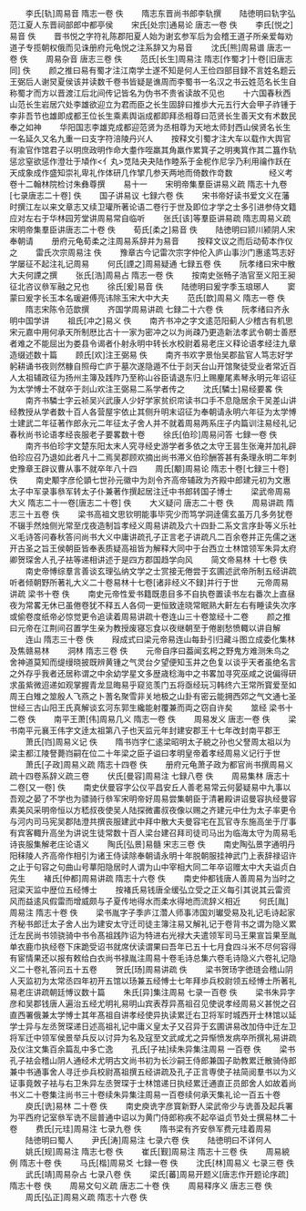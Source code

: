 <!-- { "loadSidebar": true } -->
　　李氏[轨]周易音 隋志一卷 佚
　　隋志东晋尚书郎李轨撰
　　陆徳明曰轨字弘范江夏人东晋祠部郎中都亭侯
　　宋氏[处宗]通易论 唐志一卷 佚
　　李氏[悦之]易音 佚
　　晋书悦之字符礼陈郡阳夏人始为谢玄参军后为会稽王道子所亲爱每劝道子专揽朝权俄而见诛册府元龟悦之注系辞又为易音
　　沈氏[熊]周易谱 唐志一卷 佚
　　周易杂音 唐志三卷 佚
　　范氏[长生]周易注 隋志[作蜀才]十卷[旧唐志同] 佚
　　颜之推曰易有蜀才注江南学士遂不知是何人王俭四部目録不言姓名题云王弼后人谢炅夏侯该并读数千卷书皆疑是谯周而李蜀书一名汉之书云姓范名长生自称蜀才而方以晋渡江后北间传记皆名为伪书不贵省读故不见也
　　十六国春秋西山范长生岩居穴处李雄欲迎立为君而臣之长生固辞曰推歩大元五行大会甲子祚锺于李非吾节也雄即成都王位长生乘素舆诣成都即拜丞相尊曰范贤长生善天文有术数民奉之如神
　　华阳国志李雄克成都迎范贤为丞相尊为天地太师封西山侯贤名长生一名延久又名九重一曰支字符涪陵丹兴人
　　按释文引蜀才注大车以载作大舆官有渝官作馆君子以明庶政明作命大耋作咥羸其角羸作累箕子之明夷箕作其二簋作轨惩忿窒欲惩作澄壮于頄作<亻丸>苋陆夬夬陆作睦系于金柅作尼孚乃利用禴作跃在天成象成作盛知崇礼卑礼作体研几作揅几参天两地而倚数作竒数
　　
　　经义考卷十二翰林院检讨朱彝尊撰
　　易十一
　　宋明帝集羣臣讲易义疏 隋志十九卷[七录唐志二十卷] 佚
　　国子讲易议 七録六卷 佚
　　宋书帝好读书爱文义在藩时撰江左以来文章志又续卫瓘所著论语二卷行于世及即位才学之士多引进参侍文籍应对左右于华林园芳堂讲周易常自临听
　　张氏[该]等羣臣讲易疏 隋志周易义疏宋明帝集羣臣讲唐志二十卷 佚
　　荀氏[柔之]易音 佚
　　陆徳明曰颕川颍阴人宋奉朝请
　　册府元龟荀柔之注周易系辞并为易音
　　按释文议之而后动荀本作仪之
　　雷氏次宗周易注 佚
　　豫章古今记雷次宗字仲伦入庐山事沙门惠逺笃志好学屡征不起注礼记周易
　　何氏[諲之]周易疑通 七録五卷 佚
　　阮孝绪曰宋中散大夫何諲之撰
　　张氏[浩]周易占 隋志一卷 佚
　　按南史张畅子浩官至义阳王昶征北咨议叅军融之兄也
　　徐氏[爰]易音 佚
　　陆徳明曰爰字季玉琅琊人
　　窦蒙曰爰字长玉本名瑗避傅亮讳除玉宋大中大夫
　　范氏[歆]周易义 隋志一卷 佚
　　隋志宋陈令范歆撰
　　齐国学周易讲疏 七録二十六卷 佚
　　阮孝绪曰齐永明中国学讲
　　祖氏[冲之]易义 佚
　　南齐书冲之字文逺范阳蓟人少稽古有机思宋元嘉中用何承天所制厯比古十一家为密冲之以为尚疎乃更造新法孝武令朝士善厯者难之不能屈出为娄县令谒者仆射永明中转长水校尉着易老庄义释论语孝经注九章造缀述数十篇
　　顾氏[欢]注王弼易 佚
　　南齐书欢字景怡吴郡盐官人笃志好学躬耕诵书夜则然糠自照母亡庐于墓次遂隐遁不仕于剡天台山开馆聚徒受业者常近百人太祖辅政征为扬州主簿及践阼乃至称山谷臣请退东归上赐麈尾素琴永明元年诏征为太学愽士不就卒于剡山欢注王弼易二系学者传之
　　沈氏[驎士]易经要畧 佚
　　南齐书驎士字云祯吴兴武康人少好学家贫织帘读书口手不息隐居余干吴差山讲经教授从学者数十百人各营屋宇依止其侧升明末诏征为奉朝请永明六年征为太学愽士建武二年征著作郎永元二年征太子舍人并不就着周易两系庄子内篇训注易经礼记春秋尚书论语孝经丧服老子要畧数十卷
　　徐氏[伯珍]周易问答 七録一卷 佚
　　南齐书伯珍字文楚东阳太末人究寻经史游学者多依之太守王昙生张淹并加礼辟伯珍应召乃退如此者凡十二焉吴郡顾欢摘出尚书滞义伯珍酬答甚有条理永明二年刺史豫章王辟议曹从事不就卒年八十四
　　周氏[颙]周易论 隋志十卷[七録三十卷] 佚
　　南史颙字彦伦顗七世孙元徽中为剡令齐高帝辅政为齐殿中郎建元初为文惠太子中军录事叅军转太子仆兼著作撰起居注迁中书郎转国子博士
　　梁武帝周易大义 隋志二十一卷[唐志二十卷] 佚
　　大义疑问 唐志二十卷 佚
　　周易讲疏 隋志三十五卷 佚
　　梁书高祖文思钦明能事毕究少而笃学洞逹儒玄虽万几多务犹卷不辍手然烛侧光常至戊夜造制旨孝经义周易讲疏及六十四卦二系文言序卦等义乐社义毛诗答问春秋答问尚书大义中庸讲疏孔子正言老子讲疏凡二百余卷并正先儒之迷开古圣之旨王侯朝臣皆奉表质疑高祖皆为解释大同中于台西立士林馆领军朱异太府卿贺琛舍人孔子袪等递相讲述于是四方郡国趋学向风
　　简文帝易林 十七卷 佚
　　南史帝愽综羣言善谈玄理弘纳文学之士赏接无倦尝于玄圃述武帝所制五经讲疏听者倾朝野所著礼大义二十卷易林十七卷[诸非经义不録]并行于世
　　元帝周易讲疏 梁书十卷 佚
　　南史元帝性爱书籍既患目多不自执卷置读书左右番次上直昼夜为常畧无休已虽倦卷犹不释五人各伺一更恒致逹晓常眠熟大鼾左右有睡读失次序或偷卷度纸帝必惊觉更令追读着周易讲疏十卷连山三十卷筮经十二卷
　　颜之推曰元帝在江荆间召置学生亲为教授废寝忘食以夜继朝至于倦剧愁愤輙以讲自解
　　连山 隋志三十卷 佚
　　叚成式曰梁元帝易连山每卦引归藏斗图立成委化集林及焦赣易林
　　洞林 隋志三卷 佚
　　元帝自序曰葢闻玄枵之野鬼方难测朱鸟之舍神道莫知而缇缦晓披既辨黄锺之气灵台夕望便知玉井之色复以谈乎天者虽绝名言之外存乎我者还居称谓之中余幼学星文多歴歳稔海中之书畧加寻究巫咸之说偏得研求虽紫微迢递如观掌握青龙显晦易乎窥览羡门五将亟经玩习韩终六王常所寳爱至如周王白雉之筮殷人飞燕之卜蓍名聚雪非关地极之山卦有密云能拥西郊之气文通七圣世经三古山阳王氏真解谈玄河东郭生纔能射覆兼而両之窃自许矣
　　筮经 梁书十二卷 佚
　　南平王萧[伟]周易几义 隋志一卷 佚
　　周易发义 唐志一卷 佚
　　梁书南平元襄王伟字文逹太祖第八子也天监元年封建安郡王十七年改封南平郡王
　　萧氏[岿]周易义记 佚
　　隋书岿字仁逺梁昭明太子綂之孙也父詧周太祖以为梁主都江陵詧薨岿嗣在位二十年梁之臣子谥曰孝明皇帝着孝经周易义记行于世
　　萧氏[子政]周易义疏 隋志十四卷 佚
　　册府元龟萧子政为都官尚书撰周易义疏十四卷系辞义疏三卷
　　伏氏[曼容]周易注 七録八卷 佚
　　周易集林 唐志十二卷[又一卷] 佚
　　南史伏曼容字公仪平昌安丘人善老易常云何晏疑易中九事以吾观之晏了不学也为骠骑行叅军宋明帝好周易尝集朝臣于清暑殿讲诏曼容执经曼容素美风采明帝恒以方嵇叔夜使吴人陆探微畵叔夜像以赐之齐建元中仕为太子率更令与河内司马宪吴郡陆澄共撰丧服建武中拜中散大夫曼容宅在瓦官寺东施高坐于厅事有宾客輙升高坐为讲说生徒常数十百人梁台建召拜司徒司马出为临海太守为周易毛诗丧服集解老庄论语义
　　陶氏[弘景]易髓 宋志三卷 佚
　　南史陶弘景字通明丹阳秣陵人齐高帝作相引为诸王侍读除奉朝请永明十年脱朝服挂神武门上表辞禄诏许之止于句容之句曲山号蕐阳隐居时人谓为山中宰相大同二年卒诏赠太中大夫谥贞白先生
　　褚氏[仲都]周易讲疏 隋志十六卷 佚
　　南史仲都钱唐人善周易为当时之冠梁天监中歴位五经愽士
　　按褚氏易钱唐全缓弘立受之正义每引其说其云雷资风而益逺风假雷而增威颇与子夏传地得水而柔水得地而流辞义相近
　　何氏[胤]周易注 隋志十卷 佚
　　梁书胤字子季庐江濳人师事沛国刘瓛受易及礼记毛诗起家齐秘书郎迁太子舍人出为建安太守迁司徒主簿注易又解礼记于卷背书之谓为隐义累迁左民尚书领骁骑中书令髙祖践阼诏为特进右光禄大夫遣领军司马王果宣旨果至胤单衣鹿巾执经卷下床跪受诏书就席伏读谓果曰吾年已五十七月食四斗米不尽何容得有宦情果还以报有敕给白衣尚书禄胤注周易十卷毛诗总集六卷毛诗隐义六卷礼记隐义二十卷礼答问五十五卷
　　贺氏[玚]周易讲疏 佚
　　梁书贺玚字徳琏会稽山阴人天监初为太常丞四年初开五馆以玚兼五经愽士七年拜歩兵校尉领五经愽士所著礼易老庄讲疏朝廷愽议数十篇
　　朱氏[异]集注周易 七录一百卷 佚
　　梁书朱异字彦和吴郡钱唐人遍治五经尤明礼易明山宾表荐异髙祖召见使说孝经周易义甚悦之召直西署俄兼太学愽士其年髙祖自讲孝经使异执读累迁右卫将军时城西开士林馆以延学士异与左丞贺琛递日述高祖礼记中庸义皇太子又召异于玄圃讲易改加侍中迁左卫将军迁中领军侯景举兵反以讨异为名及寇至文武咸尤之异惭愤发病卒所撰礼易讲疏及仪注文集百余篇乱中多亡逸
　　孔氏[子袪]续朱异集注周易 一百卷 佚
　　梁书孔子袪会稽山阴人通经术尤明古文尚书初为长沙嗣王侍郎兼国子助教累迁散骑侍郎兼中书通事舍人寻迁歩兵校尉髙祖撰五经讲疏及孔子正言専使子袪简阅羣书以为义证事竟敇子袪与右卫朱异左丞贺琛于士林馆递日执经累迁通直正员郎舍人如故着尚书义二十卷集注尚书三十卷续朱异集注周易一百卷续何承天集礼论一百五十卷
　　庾氏[诜]易林 二十卷 佚
　　南史庾诜字彦寳新野人梁武帝少与诜善及起兵署为平西府记室叅军诜不屈普通中诏以为黄门侍郎称疾不起卒谥贞节处士撰易林二十卷
　　费氏[元珪]周易注 七录九卷 佚
　　隋书梁有齐安叅军费元珪着周易
　　陆徳明曰蜀人
　　尹氏[涛]周易注 七录六卷 佚
　　陆徳明曰不详何人
　　姚氏[规]周易注 隋志七卷 佚
　　崔氏[觐]周易注 隋志十三卷 佚
　　周易綂例 隋志十卷 佚
　　马氏[楷]周易爻 七録一卷 佚
　　沈氏[林]周易义 七录三卷 佚
　　武氏[靖]周易杂占 七录八卷 佚
　　梁氏[蕃]周易开题义[唐志作开题论序疏] 隋志十卷 佚
　　周易文句义疏 唐志二十卷 佚
　　周易释序义 唐志三卷 佚
　　周氏[弘正]周易义疏 隋志十六卷 佚
